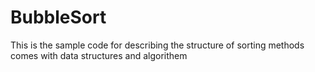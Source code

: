 # BubbleSort
This is the sample code for describing the structure of sorting methods comes with data structures and algorithem 
